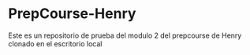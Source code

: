 # PrepCourse-Henry
Este es un repositorio de prueba del modulo 2 del prepcourse de Henry clonado en el escritorio local
